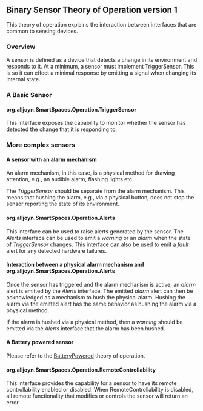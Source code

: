 ## Binary Sensor Theory of Operation version 1

This theory of operation explains the interaction between interfaces that are common to sensing devices.

### Overview

A sensor is defined as a device that detects a change in its environment and responds to it. At a minimum, a sensor must implement TriggerSensor. This
is so it can effect a minimal response by emitting a signal when changing its internal state.

### A Basic Sensor

#### org.alljoyn.SmartSpaces.Operation.TriggerSensor

This interface exposes the capability to monitor whether the sensor has detected the change that it is responding to.

### More complex sensors

#### A sensor with an alarm mechanism

An alarm mechanism, in this case, is a physical method for drawing attention, e.g., an audible alarm, flashing lights etc.

The _TriggerSensor_ should be separate from the alarm mechanism. This means that hushing the alarm, e.g., via a physical button, does not stop the
sensor reporting the state of its environment.

#### org.alljoyn.SmartSpaces.Operation.Alerts

This interface can be used to raise alerts generated by the sensor. The _Alerts_ interface can be used to emit a _warning_ or an _alarm_ when
the state of _TriggerSensor_ changes. This interface can also be used to emit a _fault_ alert for any detected hardware failures.

#### Interaction between a physical alarm mechanism and org.alljoyn.SmartSpaces.Operation.Alerts

Once the sensor has triggered and the alarm mechanism is active, an _alarm_ alert is emitted by the _Alerts_ interface.
The emitted _alarm_ alert can then be acknowledged as a mechanism to hush the physical alarm. Hushing the alarm via the emitted alert has the same
behavior as hushing the alarm via a physical method.

If the alarm is hushed via a physical method, then a _warning_ should be emitted via the _Alerts_ interface that the alarm has been hushed.

#### A Battery powered sensor

Please refer to the [BatteryPowered](batter-powered-theory-of-operation-v1) theory of operation.

#### org.alljoyn.SmartSpaces.Operation.RemoteControllability

This interface provides the capability for a sensor to have its remote controllability enabled or disabled.
When RemoteControllability is disabled, all remote functionality that modifies or controls the sensor will return an error.